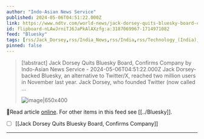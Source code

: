 ```yaml
---
author: "Indo-Asian News Service"
published: 2024-05-06T04:51:22.000Z
link: https://www.ndtv.com/world-news/jack-dorsey-quits-bluesky-board-confirms-company-5598224
id: flipboard-nLAwJrniTJ6JaPkAlAXzfg:a:3187069967-1714971082
feed: "Bluesky"
tags: [rss/Jack_Dorsey,rss/India_News,rss/India,rss/Technology_(India),rss/Bluesky]
pinned: false
---
```

> [!abstract] Jack Dorsey Quits Bluesky Board, Confirms Company by Indo-Asian News Service - 2024-05-06T04:51:22.000Z
> Jack Dorsey-backed Bluesky, an alternative to Twitter/X, reached two million users in November last year. Jack Dorsey, who founded Twitter (now called …
>
> ![image|650x400](https://c.ndtvimg.com/2021-12/24n3cb38_jack-dorsey_625x300_22_December_21.jpg)

🔗Read article [online](https://www.ndtv.com/world-news/jack-dorsey-quits-bluesky-board-confirms-company-5598224). For other items in this feed see [[../Bluesky]].

- [ ] [[Jack Dorsey Quits Bluesky Board, Confirms Company]]
- - -

